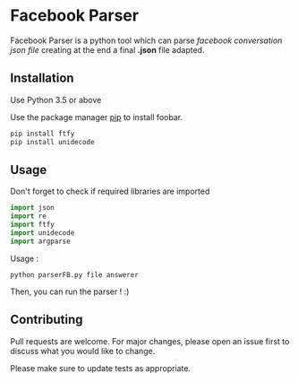 # Facebook Parser

Facebook Parser is a python tool which can parse *facebook conversation json file* creating at the end a final **.json** file adapted.

## Installation
Use Python 3.5 or above

Use the package manager [pip](https://pip.pypa.io/en/stable/) to install foobar.

```bash
pip install ftfy
pip install unidecode
```

## Usage
Don't forget to check if required libraries are imported
```python
import json
import re
import ftfy
import unidecode
import argparse
```

Usage : 
```
python parserFB.py file answerer
```

Then, you can run the parser ! :)

## Contributing
Pull requests are welcome. For major changes, please open an issue first to discuss what you would like to change.

Please make sure to update tests as appropriate.
